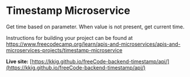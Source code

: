# Timestamp Microservice

Get time based on parameter. When value is not present, get current time.

Instructions for building your project can be found at https://www.freecodecamp.org/learn/apis-and-microservices/apis-and-microservices-projects/timestamp-microservice

**Live site:** [https://kkig.github.io/freeCode-backend-timestamp/api/](https://kkig.github.io/freeCode-backend-timestamp/api/)
